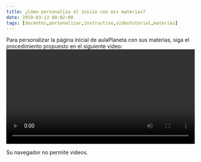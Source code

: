 ```yaml
---
title: ¿Cómo personalizo el inicio con mis materias?
date: 2019-03-13 00:02:00
tags: [docentes,personalizar,instructivo,videotutorial,materias]
---
```

Para personalizar la página inicial de aulaPlaneta con sus materias, siga el procedimiento propuesto en el siguiente video:
<video controls="controls" style="width: 100%">
  <source type="video/mp4" src="../vids/02_Materias.mp4"></source>
  <p>Su navegador no permite videos.</p>
</video>